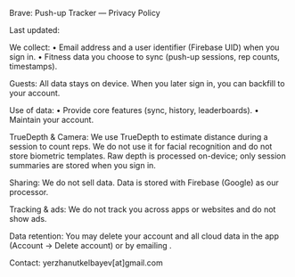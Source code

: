 Brave: Push-up Tracker — Privacy Policy

Last updated: <date>

We collect:
• Email address and a user identifier (Firebase UID) when you sign in.
• Fitness data you choose to sync (push-up sessions, rep counts, timestamps).

Guests: All data stays on device. When you later sign in, you can backfill to your account.

Use of data:
• Provide core features (sync, history, leaderboards).
• Maintain your account.

TrueDepth & Camera:
We use TrueDepth to estimate distance during a session to count reps. We do not use it for facial recognition and do not store biometric templates. Raw depth is processed on-device; only session summaries are stored when you sign in.

Sharing:
We do not sell data. Data is stored with Firebase (Google) as our processor.

Tracking & ads:
We do not track you across apps or websites and do not show ads.

Data retention:
You may delete your account and all cloud data in the app (Account → Delete account) or by emailing <your email>.

Contact:
yerzhanutkelbayev[at]gmail.com
